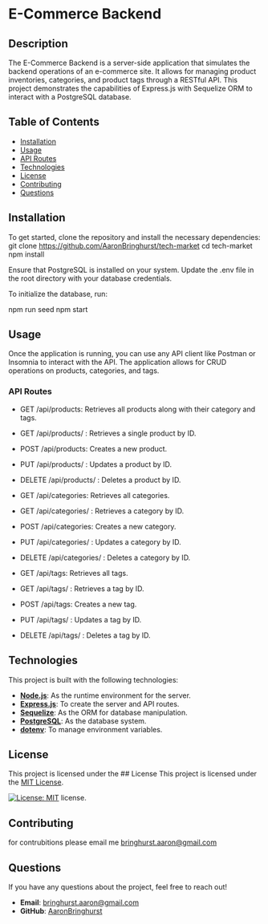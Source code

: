 # E-Commerce Backend

## Description
The E-Commerce Backend is a server-side application that simulates the backend operations of an e-commerce site. It allows for managing product inventories, categories, and product tags through a RESTful API. This project demonstrates the capabilities of Express.js with Sequelize ORM to interact with a PostgreSQL database.

## Table of Contents
- [Installation](#installation)
- [Usage](#usage)
- [API Routes](#api-routes)
- [Technologies](#technologies)
- [License](#license)
- [Contributing](#contributing)
- [Questions](#questions)

## Installation
To get started, clone the repository and install the necessary dependencies:
git clone https://github.com/AaronBringhurst/tech-market
cd tech-market
npm install

Ensure that PostgreSQL is installed on your system. Update the .env file in the root directory with your database credentials.

To initialize the database, run:

npm run seed
npm start

## Usage

Once the application is running, you can use any API client like Postman or Insomnia to interact with the API. The application allows for CRUD operations on products, categories, and tags.

### API Routes

- GET /api/products: Retrieves all products along with their category and tags.

- GET /api/products/
: Retrieves a single product by ID.

- POST /api/products: Creates a new product.

- PUT /api/products/
: Updates a product by ID.

- DELETE /api/products/
: Deletes a product by ID.

- GET /api/categories: Retrieves all categories.

- GET /api/categories/
: Retrieves a category by ID.

- POST /api/categories: Creates a new category.

- PUT /api/categories/
: Updates a category by ID.

- DELETE /api/categories/
: Deletes a category by ID.

- GET /api/tags: Retrieves all tags.

- GET /api/tags/
: Retrieves a tag by ID.

- POST /api/tags: Creates a new tag.

- PUT /api/tags/
: Updates a tag by ID.

- DELETE /api/tags/
: Deletes a tag by ID.

## Technologies

This project is built with the following technologies:

- **[Node.js](https://nodejs.org/)**: As the runtime environment for the server.
- **[Express.js](https://expressjs.com/)**: To create the server and API routes.
- **[Sequelize](https://sequelize.org/)**: As the ORM for database manipulation.
- **[PostgreSQL](https://www.postgresql.org/)**: As the database system.
- **[dotenv](https://www.npmjs.com/package/dotenv)**: To manage environment variables.

## License
This project is licensed under the ## License
This project is licensed under the [MIT License](https://opensource.org/licenses/MIT).

[![License: MIT](https://img.shields.io/badge/License-MIT-yellow.svg)](https://opensource.org/licenses/MIT) license.

## Contributing
for contrubitions please email me [bringhurst.aaron@gmail.com](mailto:bringhurst.aaron@gmail.com)

## Questions
If you have any questions about the project, feel free to reach out!

- **Email**: [bringhurst.aaron@gmail.com](mailto:bringhurst.aaron@gmail.com)
- **GitHub**: [AaronBringhurst](https://github.com/AaronBringhurst)

